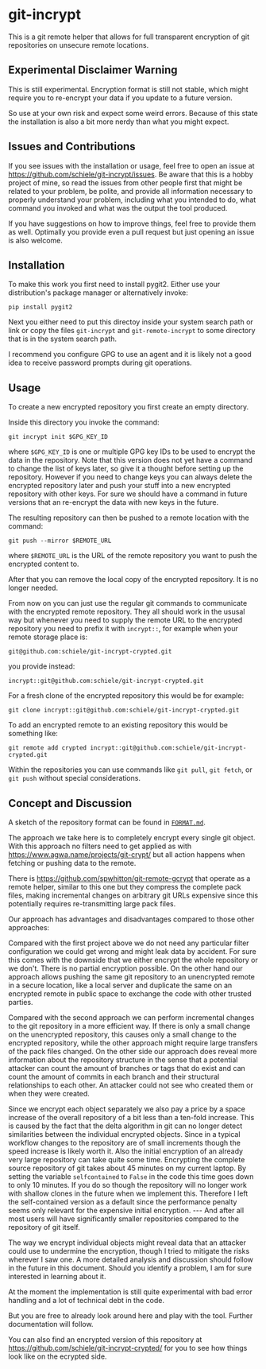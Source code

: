 # git-incrypt

This is a git remote helper that allows for full transparent encryption of git
repositories on unsecure remote locations.

## Experimental Disclaimer Warning

This is still experimental. Encryption format is still not stable, which might
require you to re-encrypt your data if you update to a future version.

So use at your own risk and expect some weird errors. Because of this state
the installation is also a bit more nerdy than what you might expect.

## Issues and Contributions

If you see issues with the installation or usage, feel free to open an issue
at https://github.com/schiele/git-incrypt/issues. Be aware that this is a
hobby project of mine, so read the issues from other people first that might
be related to your problem, be polite, and provide all information necessary
to properly understand your problem, including what you intended to do, what
command you invoked and what was the output the tool produced.

If you have suggestions on how to improve things, feel free to provide them as
well. Optimally you provide even a pull request but just opening an issue is
also welcome.

## Installation

To make this work you first need to install pygit2. Either use your
distribution's package manager or alternatively invoke:

```
pip install pygit2
```

Next you either need to put this directoy inside your system search path or
link or copy the files `git-incrypt` and `git-remote-incrypt` to some
directory that is in the system search path.

I recommend you configure GPG to use an agent and it is likely not a good idea
to receive password prompts during git operations.

## Usage

To create a new encrypted repository you first create an empty directory.

Inside this directory you invoke the command:

```
git incrypt init $GPG_KEY_ID
```

where `$GPG_KEY_ID` is one or multiple GPG key IDs to be used to encrypt the
data in the repository. Note that this version does not yet have a command to
change the list of keys later, so give it a thought before setting up the
repository. However if you need to change keys you can always delete the
encrypted repository later and push your stuff into a new encrypted repository
with other keys. For sure we should have a command in future versions that an
re-encrypt the data with new keys in the future.

The resulting repository can then be pushed to a remote location with the
command:

```
git push --mirror $REMOTE_URL
```

where `$REMOTE_URL` is the URL of the remote repository you want to push the
encrypted content to.

After that you can remove the local copy of the encrypted repository. It is no
longer needed.

From now on you can just use the regular git commands to communicate with the
encrypted remote repository. They all should work in the ususal way but
whenever you need to supply the remote URL to the encrypted repository you
need to prefix it with `incrypt::`, for example when your remote storage place
is:

```
git@github.com:schiele/git-incrypt-crypted.git
```

you provide instead:

```
incrypt::git@github.com:schiele/git-incrypt-crypted.git
```

For a fresh clone of the encrypted repository this would be for example:

```
git clone incrypt::git@github.com:schiele/git-incrypt-crypted.git
```

To add an encrypted remote to an existing repository this would be something
like:

```
git remote add crypted incrypt::git@github.com:schiele/git-incrypt-crypted.git
```

Within the repositories you can use commands like `git pull`, `git fetch`, or
`git push` without special considerations.

## Concept and Discussion

A sketch of the repository format can be found in [`FORMAT.md`](FORMAT.md).

The approach we take here is to completely encrypt every single git object.
With this approach no filters need to get applied as with
https://www.agwa.name/projects/git-crypt/ but all action happens when fetching
or pushing data to the remote.

There is https://github.com/spwhitton/git-remote-gcrypt that operate as a
remote helper, similar to this one but they compress the complete pack files,
making incremental changes on arbitrary git URLs expensive since this
potentially requires re-transmitting large pack files.

Our approach has advantages and disadvantages compared to those other
approaches:

Compared with the first project above we do not need any particular filter
configuration we could get wrong and might leak data by accident. For sure
this comes with the downside that we either encrypt the whole repository or we
don't. There is no partial encryption possible. On the other hand our approach
allows pushing the same git repository to an unencrypted remote in a secure
location, like a local server and duplicate the same on an encrypted remote in
public space to exchange the code with other trusted parties.

Compared with the second approach we can perform incremental changes to the
git repository in a more efficient way. If there is only a small change on the
unencrypted repository, this causes only a small change to the encrypted
repository, while the other approach might require large transfers of the pack
files changed. On the other side our approach does reveal more information
about the repository structure in the sense that a potential attacker can
count the amount of branches or tags that do exist and can count the amount of
commits in each branch and their structural relationships to each other. An
attacker could not see who created them or when they were created.

Since we encrypt each object separately we also pay a price by a space
increase of the overall repository of a bit less than a ten-fold increase.
This is caused by the fact that the delta algorithm in git can no longer
detect similarities between the individual encrypted objects. Since in a
typical workflow changes to the repository are of small increments though the
speed increase is likely worth it. Also the initial encryption of an already
very large repository can take quite some time. Encrypting the complete source
repository of git takes about 45 minutes on my current laptop. By setting the
variable `selfcontained` to `False` in the code this time goes down to only 10
minutes. If you do so though the repository will no longer work with shallow
clones in the future when we implement this. Therefore I left the
self-contained version as a default since the performance penalty seems only
relevant for the expensive initial encryption. --- And after all most users
will have significantly smaller repositories compared to the repository of git
itself.

The way we encrypt individual objects might reveal data that an attacker could
use to undermine the encryption, though I tried to mitigate the risks wherever
I saw one. A more detailed analysis and discussion should follow in the future
in this document. Should you identify a problem, I am for sure interested in
learning about it.

At the moment the implementation is still quite experimental with bad error
handling and a lot of technical debt in the code.

But you are free to already look around here and play with the tool. Further
documentation will follow.

You can also find an encrypted version of this repository at
https://github.com/schiele/git-incrypt-crypted/ for you to see how things look
like on the ecrypted side.
